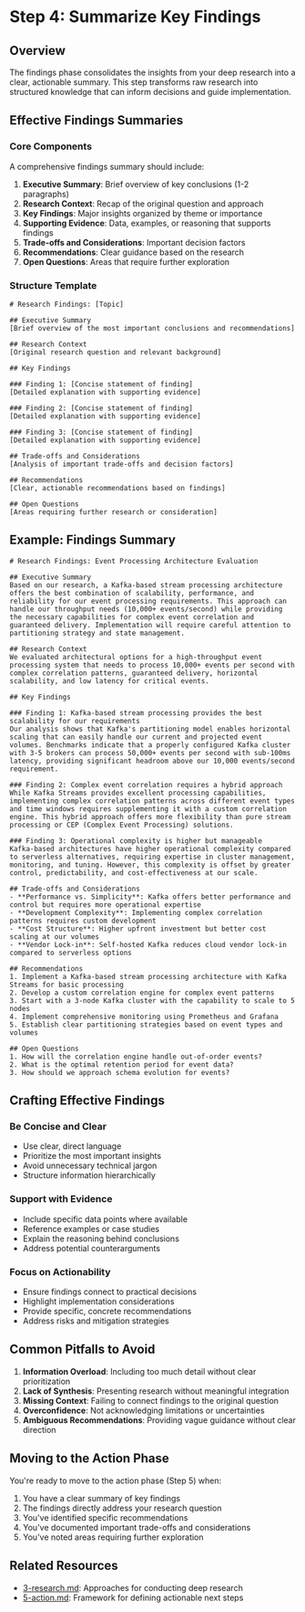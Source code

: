 # Step 4: Summarize Key Findings

## Overview

The findings phase consolidates the insights from your deep research into a clear, actionable summary. This step transforms raw research into structured knowledge that can inform decisions and guide implementation.

## Effective Findings Summaries

### Core Components

A comprehensive findings summary should include:


1. **Executive Summary**: Brief overview of key conclusions (1-2 paragraphs)
2. **Research Context**: Recap of the original question and approach
3. **Key Findings**: Major insights organized by theme or importance
4. **Supporting Evidence**: Data, examples, or reasoning that supports findings
5. **Trade-offs and Considerations**: Important decision factors
6. **Recommendations**: Clear guidance based on the research
7. **Open Questions**: Areas that require further exploration

### Structure Template

```
# Research Findings: [Topic]

## Executive Summary
[Brief overview of the most important conclusions and recommendations]

## Research Context
[Original research question and relevant background]

## Key Findings

### Finding 1: [Concise statement of finding]
[Detailed explanation with supporting evidence]

### Finding 2: [Concise statement of finding]
[Detailed explanation with supporting evidence]

### Finding 3: [Concise statement of finding]
[Detailed explanation with supporting evidence]

## Trade-offs and Considerations
[Analysis of important trade-offs and decision factors]

## Recommendations
[Clear, actionable recommendations based on findings]

## Open Questions
[Areas requiring further research or consideration]
```

## Example: Findings Summary

```
# Research Findings: Event Processing Architecture Evaluation

## Executive Summary
Based on our research, a Kafka-based stream processing architecture offers the best combination of scalability, performance, and reliability for our event processing requirements. This approach can handle our throughput needs (10,000+ events/second) while providing the necessary capabilities for complex event correlation and guaranteed delivery. Implementation will require careful attention to partitioning strategy and state management.

## Research Context
We evaluated architectural options for a high-throughput event processing system that needs to process 10,000+ events per second with complex correlation patterns, guaranteed delivery, horizontal scalability, and low latency for critical events.

## Key Findings

### Finding 1: Kafka-based stream processing provides the best scalability for our requirements
Our analysis shows that Kafka's partitioning model enables horizontal scaling that can easily handle our current and projected event volumes. Benchmarks indicate that a properly configured Kafka cluster with 3-5 brokers can process 50,000+ events per second with sub-100ms latency, providing significant headroom above our 10,000 events/second requirement.

### Finding 2: Complex event correlation requires a hybrid approach
While Kafka Streams provides excellent processing capabilities, implementing complex correlation patterns across different event types and time windows requires supplementing it with a custom correlation engine. This hybrid approach offers more flexibility than pure stream processing or CEP (Complex Event Processing) solutions.

### Finding 3: Operational complexity is higher but manageable
Kafka-based architectures have higher operational complexity compared to serverless alternatives, requiring expertise in cluster management, monitoring, and tuning. However, this complexity is offset by greater control, predictability, and cost-effectiveness at our scale.

## Trade-offs and Considerations
- **Performance vs. Simplicity**: Kafka offers better performance and control but requires more operational expertise
- **Development Complexity**: Implementing complex correlation patterns requires custom development
- **Cost Structure**: Higher upfront investment but better cost scaling at our volumes
- **Vendor Lock-in**: Self-hosted Kafka reduces cloud vendor lock-in compared to serverless options

## Recommendations
1. Implement a Kafka-based stream processing architecture with Kafka Streams for basic processing
2. Develop a custom correlation engine for complex event patterns
3. Start with a 3-node Kafka cluster with the capability to scale to 5 nodes
4. Implement comprehensive monitoring using Prometheus and Grafana
5. Establish clear partitioning strategies based on event types and volumes

## Open Questions
1. How will the correlation engine handle out-of-order events?
2. What is the optimal retention period for event data?
3. How should we approach schema evolution for events?
```

## Crafting Effective Findings

### Be Concise and Clear

* Use clear, direct language
* Prioritize the most important insights
* Avoid unnecessary technical jargon
* Structure information hierarchically

### Support with Evidence

* Include specific data points where available
* Reference examples or case studies
* Explain the reasoning behind conclusions
* Address potential counterarguments

### Focus on Actionability

* Ensure findings connect to practical decisions
* Highlight implementation considerations
* Provide specific, concrete recommendations
* Address risks and mitigation strategies

## Common Pitfalls to Avoid


1. **Information Overload**: Including too much detail without clear prioritization
2. **Lack of Synthesis**: Presenting research without meaningful integration
3. **Missing Context**: Failing to connect findings to the original question
4. **Overconfidence**: Not acknowledging limitations or uncertainties
5. **Ambiguous Recommendations**: Providing vague guidance without clear direction

## Moving to the Action Phase

You're ready to move to the action phase (Step 5) when:


1. You have a clear summary of key findings
2. The findings directly address your research question
3. You've identified specific recommendations
4. You've documented important trade-offs and considerations
5. You've noted areas requiring further exploration

## Related Resources

* [3-research.md](./3-research.md): Approaches for conducting deep research
* [5-action.md](./5-action.md): Framework for defining actionable next steps



